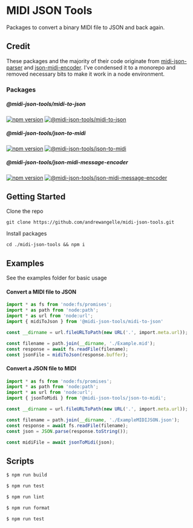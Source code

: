# MIDI JSON Tools
Packages to convert a binary MIDI file to JSON and back again.

## Credit

These packages and the majority of their code originate from [midi-json-parser](https://github.com/chrisguttandin/midi-json-parser) and [json-midi-encoder](https://github.com/chrisguttandin/json-midi-encoder). I've condensed it to a monorepo and removed necessary bits to make it work in a node environment. 

###  Packages
##### @midi-json-tools/midi-to-json
[![npm version](https://badge.fury.io/js/@midi-json-tools%2Fmidi-to-json.svg)](https://www.npmjs.com/package/@midi-json-tools/midi-to-json) 
[![@midi-json-tools/midi-to-json](https://jsr-badge.deno.dev/@midi-json-tools/midi-to-json/stable.svg?label=jsr-package)](https://jsr.io/@midi-json-tools/midi-to-json)

##### @midi-json-tools/json-to-midi 
[![npm version](https://badge.fury.io/js/@midi-json-tools%2Fjson-to-midi.svg)](https://www.npmjs.com/package/@midi-json-tools/json-to-midi)
[![@midi-json-tools/json-to-midi](https://jsr-badge.deno.dev/@midi-json-tools/json-to-midi/stable.svg?label=jsr-package)](https://jsr.io/@midi-json-tools/json-to-midi)

##### @midi-json-tools/json-midi-message-encoder
[![npm version](https://badge.fury.io/js/@midi-json-tools%2Fjson-midi-message-encoder.svg)](https://www.npmjs.com/package/@midi-json-tools/json-midi-message-encoder)
[![@midi-json-tools/json-midi-message-encoder](https://jsr-badge.deno.dev/@midi-json-tools/json-midi-message-encoder/stable.svg?label=jsr-package)](https://jsr.io/@midi-json-tools/json-midi-message-encoder)

## Getting Started 

Clone the repo
```
git clone https://github.com/andrewangelle/midi-json-tools.git
```

Install packages
```
cd ./midi-json-tools && npm i
```

## Examples
See the examples folder for basic usage

#### Convert a MIDI file to JSON

```ts
import * as fs from 'node:fs/promises';
import * as path from 'node:path';
import * as url from 'node:url';
import { midiToJson } from '@midi-json-tools/midi-to-json'

const __dirname = url.fileURLToPath(new URL('.', import.meta.url));

const filename = path.join(__dirname, './Example.mid');
const response = await fs.readFile(filename);
const jsonFile = midiToJson(response.buffer);
```

#### Convert a JSON file to MIDI
```ts
import * as fs from 'node:fs/promises';
import * as path from 'node:path';
import * as url from 'node:url';
import { jsonToMidi } from '@midi-json-tools/json-to-midi';

const __dirname = url.fileURLToPath(new URL('.', import.meta.url));

const filename = path.join(__dirname, './ExampleMIDIJSON.json');
const response = await fs.readFile(filename);
const json = JSON.parse(response.toString());

const midiFile = await jsonToMidi(json);
```


## Scripts

```sh
$ npm run build
```

```sh
$ npm run test
```

```sh
$ npm run lint
```

```sh
$ npm run format
```

```sh
$ npm run test
```